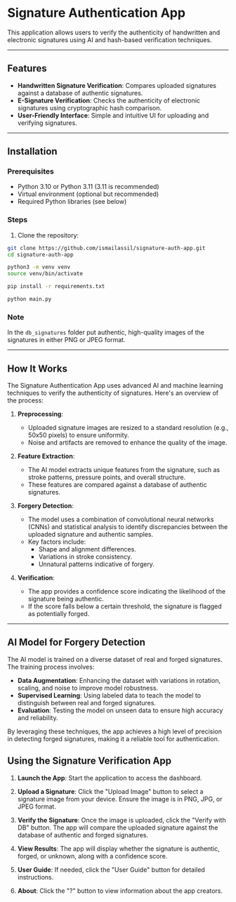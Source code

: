 # Signature Authentication App

This application allows users to verify the authenticity of handwritten and electronic signatures using AI and hash-based verification techniques.

---

## Features

- **Handwritten Signature Verification**: Compares uploaded signatures against a database of authentic signatures.
- **E-Signature Verification**: Checks the authenticity of electronic signatures using cryptographic hash comparison.
- **User-Friendly Interface**: Simple and intuitive UI for uploading and verifying signatures.

---

## Installation

### Prerequisites

- Python 3.10 or Python 3.11 (3.11 is recommended)
- Virtual environment (optional but recommended)
- Required Python libraries (see below)

### Steps

1. Clone the repository:

```bash
git clone https://github.com/ismailassil/signature-auth-app.git
cd signature-auth-app

python3 -m venv venv
source venv/bin/activate

pip install -r requirements.txt

python main.py
```

### Note

In the `db_signatures` folder put authentic, high-quality images of the signatures in either PNG or JPEG format.

---

## How It Works

The Signature Authentication App uses advanced AI and machine learning techniques to verify the authenticity of signatures. Here's an overview of the process:

1. **Preprocessing**:

    - Uploaded signature images are resized to a standard resolution (e.g., 50x50 pixels) to ensure uniformity.
    - Noise and artifacts are removed to enhance the quality of the image.

2. **Feature Extraction**:

    - The AI model extracts unique features from the signature, such as stroke patterns, pressure points, and overall structure.
    - These features are compared against a database of authentic signatures.

3. **Forgery Detection**:

    - The model uses a combination of convolutional neural networks (CNNs) and statistical analysis to identify discrepancies between the uploaded signature and authentic samples.
    - Key factors include:
        - Shape and alignment differences.
        - Variations in stroke consistency.
        - Unnatural patterns indicative of forgery.

4. **Verification**:
    - The app provides a confidence score indicating the likelihood of the signature being authentic.
    - If the score falls below a certain threshold, the signature is flagged as potentially forged.

---

## AI Model for Forgery Detection

The AI model is trained on a diverse dataset of real and forged signatures. The training process involves:

- **Data Augmentation**: Enhancing the dataset with variations in rotation, scaling, and noise to improve model robustness.
- **Supervised Learning**: Using labeled data to teach the model to distinguish between real and forged signatures.
- **Evaluation**: Testing the model on unseen data to ensure high accuracy and reliability.

By leveraging these techniques, the app achieves a high level of precision in detecting forged signatures, making it a reliable tool for authentication.

## Using the Signature Verification App

1. **Launch the App**: Start the application to access the dashboard.

2. **Upload a Signature**: Click the "Upload Image" button to select a signature image from your device. Ensure the image is in PNG, JPG, or JPEG format.

3. **Verify the Signature**: Once the image is uploaded, click the "Verify with DB" button. The app will compare the uploaded signature against the database of authentic and forged signatures.

4. **View Results**: The app will display whether the signature is authentic, forged, or unknown, along with a confidence score.

5. **User Guide**: If needed, click the "User Guide" button for detailed instructions.

6. **About**: Click the "?" button to view information about the app creators.
